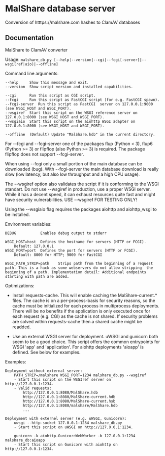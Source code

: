 # MalShare database server
Conversion of htttps://malshare.com hashes to ClamAV databases

## Documentation


MalShare to ClamAV converter

Usage: `malshare_db.py [--help|--version|--cgi|--fcgi[-server]|--wsgi(ref|aio)|--offline]`

Command line arguments:

    --help     Show this message and exit.
    --version  Show script version and installed capabilities.

    --cgi      Run this script as CGI script.
    --fcgi     Run this script as FastCGI script (for e.g. FastCGI spawn).
    --fcgi-server  Run this script as FastCGI  server on 127.0.0.1:9000 (see WSGI_HOST and WSGI_PORT).
    --wsgiref  Start this script on the WSGI reference server on 127.0.0.1:8000 (see WSGI_HOST and WSGI_PORT).
    --wsgiaio  Start this script on the aiohttp WSGI adapter on 127.0.0.1:8000 (see WSGI_HOST and WSGI_PORT).

    --offline  (Default) Update "MalShare.hdb" in the current directory.


For --fcgi and --fcgi-server one of the packages flup (Python < 3), flup6 (Python >= 3) or flipflop (also Python >= 3) is required. The package flipflop does not support --fcgi-server.

When using --fcgi only a small portion of the main database can be downloaded (bug). With --fcgi-server the main database download is really slow (low latency, but also low throughput and a high CPU usage).

The --wsgiref option also validates the script if it is conforming to the WSGI standart. Do not use --wsgiref in production, use a proper WSGI server. While it has a decent speed, it can exhaust resources quite fast and might have security vulnerabilities. USE --wsgiref FOR TESTING ONLY!

Using the --wsgiaio flag requires the packages aiohttp and aiohttp_wsgi to be installed.


Environment variables:

    DEBUG           Enables debug output to stderr

    WSGI_HOST=host  Defines the hostname for servers (HTTP or FCGI).
        Default: 127.0.0.1
    WSGI_PORT=port  Defines the port for servers (HTTP or FCGI).
        Default: 8000 for HTTP; 9000 for FastCGI

    WSGI_PATH_STRIP=path    Strips path from the beginning of a request path. This is a hack as some webservers do not allow stripping  the beginning of a path. Implementation detail: Additional endpoints starting with path are added.

Optimizations:
 - Install requests-cache. This will enable caching the MalShare-current.* files. The cache is on a per-process-basis for security reasons, so the cache must be initialized for each process in multiprocess deployments. There will be no benefits if the application is only executed once for each request (e.g. CGI) as the cache is not shared. If security problems are solved within requests-cache then a shared cache might be readded.

 - Use an external WSGI server for deployment. uWSGI and gunicorn both seem to be a good choice. This script offers the common entrypoints for WSGI 'app' and 'application'. For aiohttp deployments 'aioapp' is defined. See below for examples.

Examples:

    Deployment without external server:
        PATH_STRIP=/malshare WSGI_PORT=1234 malshare_db.py --wsgiref
        - Start this script on the WSGIref server on http://127.0.0.1:1234.
        - Valid requests:
            http://127.0.0.1:8080/MalShare.hdb
            http://127.0.0.1:8080/MalShare-current.hdb
            http://127.0.0.1:8080/MalShare-current.hsb
            http://127.0.0.1:8080/malshare/MalShare.hdb
            ...

    Deployment with externel server (e.g. uWSGI, Gunicorn):
        uwsgi --http-socket 127.0.0.1:1234 malshare_db.py
        - Start this script on uWSGI on http://127.0.0.1:1234.

        gunicorn -k aiohttp.GunicornWebWorker -b 127.0.0.1:1234 malshare_db:aioapp
        - Start this script on Gunicorn with aiohttp on http://127.0.0.1:1234.


